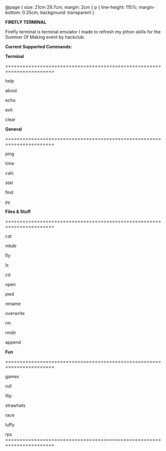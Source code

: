  @page { size: 21cm 29.7cm; margin: 2cm } p { line-height: 115%; margin-bottom: 0.25cm; background: transparent }

**FIREFLY TERMINAL**

Firefly terminal is terminal emulator I made to refresh my pthon skills for the Summer Of Making event by hackclub.

  

**Current Supported Commands:**

  

**Terminal**

\=======================================================================

help

about

echo

exit

clear

  

**General**

\=======================================================================

ping

time

calc

stat

find

py

  

**Files & Stuff**

\=======================================================================

cat

mkdir

fly

ls

cd

open

pwd

rename

overwrite

rm

rmdir

append

  

**Fun**

\=======================================================================

games

roll

flip

strawhats

race

luffy

rps =======================================================================

